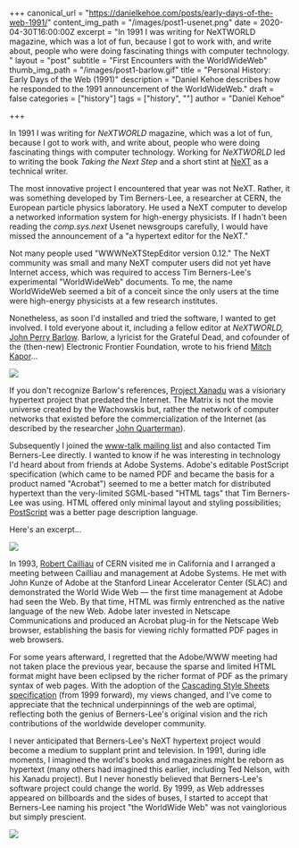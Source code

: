 +++
canonical_url = "https://danielkehoe.com/posts/early-days-of-the-web-1991/"
content_img_path = "/images/post1-usenet.png"
date = 2020-04-30T16:00:00Z
excerpt = "In 1991 I was writing for NeXTWORLD magazine, which was a lot of fun, because I got to work with, and write about, people who were doing fascinating things with computer technology. "
layout = "post"
subtitle = "First Encounters with the WorldWideWeb"
thumb_img_path = "/images/post1-barlow.gif"
title = "Personal History: Early Days of the Web (1991)"
description = "Daniel Kehoe describes how he responded to the 1991 announcement of the WorldWideWeb."
draft = false
categories = ["history"]
tags = ["history", ""]
author = "Daniel Kehoe" 

+++

In 1991 I was writing for _NeXTWORLD_ magazine, which was a lot of fun, because I got to work with, and write about, people who were doing fascinating things with computer technology. Working for _NeXTWORLD_ led to writing the book _Taking the Next Step_ and a short stint at [NeXT](https://en.wikipedia.org/wiki/NeXT) as a technical writer.

The most innovative project I encountered that year was not NeXT. Rather, it was something developed by Tim Berners-Lee, a researcher at CERN, the European particle physics laboratory. He used a NeXT computer to develop a networked information system for high-energy physicists. If I hadn't been reading  the _comp.sys.next_ Usenet newsgroups carefully, I would have missed the announcement of a "a hypertext editor for the NeXT."

Not many people used "WWWNeXTStepEditor version 0.12." The NeXT community was small and many NeXT computer users did not yet have Internet access, which was required to access Tim Berners-Lee's experimental "WorldWideWeb" documents. To me, the name WorldWideWeb seemed a bit of a conceit since the only users at the time were high-energy physicists at a few research institutes.

Nonetheless, as soon I'd installed and tried the software, I wanted to get involved. I told everyone about it, including a fellow editor at _NeXTWORLD,_ [John Perry Barlow](https://en.wikipedia.org/wiki/John_Perry_Barlow). Barlow, a lyricist for the Grateful Dead, and cofounder of the (then-new) Electronic Frontier Foundation, wrote to his friend [Mitch Kapor](https://en.wikipedia.org/wiki/Mitch_Kapor)...

![](/images/post1-barlow.gif)

If you don't recognize Barlow's references, [Project Xanadu](https://en.wikipedia.org/wiki/Project_Xanadu "Project Xanadu") was a visionary hypertext project that predated the Internet. The Matrix is not the movie universe created by the Wachowskis but, rather the network of computer networks that existed before the commercialization of the Internet (as described by the researcher [John Quarterman](https://en.wikipedia.org/wiki/John_Quarterman)).

Subsequently I joined the [www-talk mailing list](https://lists.w3.org/Archives/Public/www-talk/1991SepOct/0001.html) and also contacted Tim Berners-Lee directly. I wanted to know if he was interesting in technology I'd heard about from friends at Adobe Systems. Adobe's editable PostScript specification (which came to be named PDF and became the basis for a product named "Acrobat") seemed to me a better match for distributed hypertext than the very-limited SGML-based "HTML tags" that Tim Berners-Lee was using. HTML offered only minimal layout and styling possibilities; [PostScript](https://en.wikipedia.org/wiki/PostScript) was a better page description language.

Here's an excerpt...

![](/images/post1-timbl.gif)

In 1993, [Robert Cailliau](https://en.wikipedia.org/wiki/Robert_Cailliau "Robert Cailliau") of CERN visited me in California and I arranged a meeting between Cailliau and management at Adobe Systems. He met with John Kunze of Adobe at the Stanford Linear Accelerator Center (SLAC) and demonstrated the World Wide Web — the first time management at Adobe had seen the Web. By that time, HTML was firmly entrenched as the native language of the new Web. Adobe later invested in Netscape Communications and produced an Acrobat plug-in for the Netscape Web browser, establishing the basis for viewing richly formatted PDF pages in web browsers.

For some years afterward, I regretted that the Adobe/WWW meeting had not taken place the previous year, because the sparse and limited HTML format might have been eclipsed by the richer format of PDF as the primary syntax of web pages. With the adoption of the [Cascading Style Sheets specification](http://www.w3.org/Style/LieBos2e/history/) (from 1999 forward), my views changed, and I've come to appreciate that the technical underpinnings of the web are optimal, reflecting both the genius of Berners-Lee's original vision and the rich contributions of the worldwide developer community.

I never anticipated that Berners-Lee's NeXT hypertext project would become a medium to supplant print and television. In 1991, during idle moments, I imagined the world's books and magazines might be reborn as hypertext (many others had imagined this earlier, including Ted Nelson, with his Xanadu project). But I never honestly believed that Berners-Lee's software project could change the world. By 1999, as Web addresses appeared on billboards and the sides of buses, I started to accept that Berners-Lee naming his project "the WorldWide Web" was not vainglorious but simply prescient.

![](/images/post1-signature-dmk.gif)